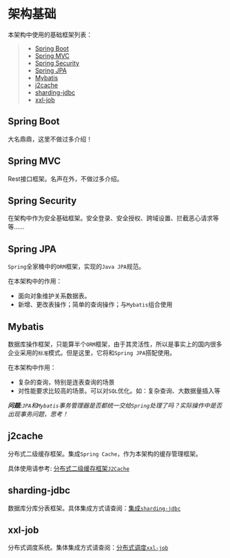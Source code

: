 # 架构基础

本架构中使用的基础框架列表：

>- [Spring Boot](#spring-boot)
>- [Spring MVC](#spring-mvc)
>- [Spring Security](#spring-security)
>- [Spring JPA](#spring-jpa)
>- [Mybatis](#mybatis)
>- [j2cache](#j2cache)
>- [sharding-jdbc](#sharding-jdbc)
>- [xxl-job](#xxl-job)

<a id="spring-boot"/>

## Spring Boot

大名鼎鼎，这里不做过多介绍！

<a id="spring-mvc"/>

## Spring MVC 

Rest接口框架。名声在外，不做过多介绍。

<a id="spring-security"/>

## Spring Security

在架构中作为安全基础框架。安全登录、安全授权、跨域设置、拦截恶心请求等等……

<a id="spring-jpa"/>

## Spring JPA

`Spring`全家桶中的`ORM`框架，实现的`Java JPA`规范。   

在本架构中的作用：               
- 面向对象维护关系数据表。
- 新增、更改表操作；简单的查询操作；与`Mybatis`组合使用

<a id="mybatis"/>

## Mybatis

数据库操作框架，只能算半个`ORM`框架，由于其灵活性，所以是事实上的国内很多企业采用的`标准`模式。但是这里，它将和`Spring JPA`搭配使用。

在本架构中作用：
- 复杂的查询，特别是连表查询的场景
- 对性能要求比较高的场景。可以对`SQL`优化。如：复杂查询、大数据量插入等

**_问题:_**_`JPA`和`Mybatis`事务管理器是否都统一交给`Spring`处理了吗？实际操作中是否出现事务问题，思考！_

<a id="j2cache"/>

## j2cache

分布式二级缓存框架。集成`Spring Cache`，作为本架构的缓存管理框架。

具体使用请参考: [分布式二级缓存框架`J2Cache`](j2cache.md)

<a id="sharding-jdbc"/>

## sharding-jdbc

数据库分库分表框架。具体集成方式请查阅：[集成`sharding-jdbc`](sharding-jdbc.md)

<a id="xxl-job"/>

## xxl-job

分布式调度系统。集体集成方式请查阅：[分布式调度`xxl-job`](xxl-job.md)
